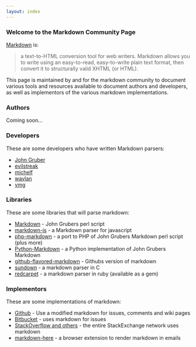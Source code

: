 ```yaml
---
layout: index
---
```

### Welcome to the Markdown Community Page
[Markdown][1] is:

> a text-to-HTML conversion tool for web writers. Markdown allows you to
> write using an easy-to-read, easy-to-write plain text format, then
> convert it to structurally valid XHTML (or HTML).

This page is maintained by and for the markdown community to document various
tools and resources available to document authors and developers, as well as
implementors of the various markdown implementations.

### Authors
Coming soon...

### Developers

These are some developers who have written Markdown parsers:

* [John Gruber](http://daringfireball.net/)
* [evilstreak](https://github.com/evilstreak)
* [michelf](https://github.com/michelf)
* [waylan](https://github.com/waylan)
* [vmg](https://github.com/vmg)


### Libraries

These are some libraries that will parse markdown:

* [Markdown](http://daringfireball.net/projects/markdown/) - John Grubers perl script
* [markdown-js](https://github.com/evilstreak/markdown-js) - a Markdown parser for javascript
* [php-markdown](https://github.com/michelf/php-markdown) - a port to PHP of John Grubers Markdown perl script (plus more)
* [Python-Markdown](https://github.com/waylan/Python-Markdown) - a Python implementation of John Grubers Markdown
* [github-flavored-markdown](https://github.com/github/github-flavored-markdown) - Githubs version of markdown
* [sundown](https://github.com/vmg/sundown) - a markdown parser in C
* [redcarpet](https://github.com/vmg/redcarpet) - a markdown parser in ruby (available as a gem)


### Implementors

These are some implementations of markdown:

* [Github](https://github.com) - Use a modified markdown for issues, comments and wiki pages
* [Bitbucket](https://bitbucket.org) - uses markdown for issues
* [StackOverflow and others](https://stackexchange.com/) - the entire StackExchange network uses markdown
* [markdown-here](https://github.com/adam-p/markdown-here) - a browser extension to render markdown in emails

[1]: http://daringfireball.net/projects/markdown/
